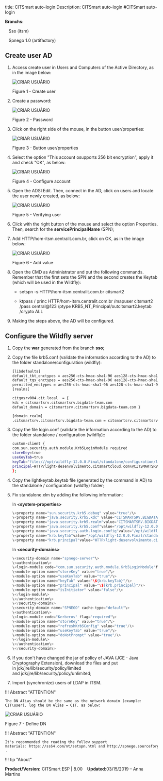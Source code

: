 title: CITSmart auto-login
Description: CITSmart auto-login
#CITSmart auto-login


**Branchs**:

   Sso (itsm)

   Spnego 1.0 (artifactory)


Create user AD
----------------

1.  Access create user in Users and Computers of the Active Directory, as in the image below:

    ![CRIAR USUÁRIO](images/sso-1.jpg)

     Figure 1 - Create user

2. Create a password: 

    ![CRIAR USUÁRIO](images/sso-2.jpg)

     Figure 2 - Password

3. Click on the right side of the mouse, in the button user/properties:

    ![CRIAR USUÁRIO](images/sso-3.jpg)

     Figure 3 - Button user/properties

4. Select the option "This account osupports 256 bit encryption", apply it and check "OK", as below:

    ![CRIAR USUÁRIO](images/sso-4.jpg)

     Figure 4 - Configure account


5.  Open the ADSI Edit. Then, connect in the AD, click on users and locate the user newly created, as below:
      
    ![CRIAR USUÁRIO](images/sso-5.jpg)

     Figure 5 - Verifying user

6.  Click with the right button of the mouse and select the option Properties. Then, search for the **servicePrincipalName** (SPN);

7.  Add HTTP/hom-itsm.centralit.com.br, click on OK, as in the image below:

    ![CRIAR USUÁRIO](images/sso-6.jpg)

     Figure 6 - Add value

8.  Open the CMD as Administrator and put the following commands. Remember that the first sets the SPN and the second creates the Keytab (which will be used in the Wildfly):

    -   setspn -s HTTP/hom-itsm.centralit.com.br citsmart2

    -   ktpass / princ HTTP/hom-itsm.centralit.com.br /mapuser citsmart2  /pass
        central\@123 /ptype KRB5_NT_Principal/outcitsmart2.keytab /crypto ALL

9.  Making the steps above, the AD will be configured. 


Configure the Wildfly server
-----------------------------

1.  Copy the **war** generated from the branch **sso**;

2.  Copy the file krb5.conf (validate the information according to the AD) to the folder standalone/configuration (wildfly):
    
    ```sh
    [libdefaults]
    default_tkt_enctypes = aes256-cts-hmac-sha1-96 aes128-cts-hmac-sha1-96 rc4-hmac
    default_tgs_enctypes = aes256-cts-hmac-sha1-96 aes128-cts-hmac-sha1-96 rc4-hmac
    permitted_enctypes = aes256-cts-hmac-sha1-96 aes128-cts-hmac-sha1-96 rc4-hmac
    [realms]
    ```
    
    ```sh
    citgosrv004.cit.local  = {
    kdc = citsmartsrv.citsmartsrv.bigdata-team.com
    default_domain = citsmartsrv.citsmartsrv.bigdata-team.com }     
    ```
    
    ```sh
    [domain_realm]
    .citsmartsrv.citsmartsrv.bigdata-team.com = citsmartsrv.citsmartsrv.bigdata-team.com
    ```

1.  Copy the file login.conf (validate the information according to the AD) to the folder standalone / configuration (wildfly)::

    ```sh
    custom-client {
    com.sun.security.auth.module.Krb5LoginModule required
    storeKey=true
    useKeyTab=true
    keyTab="file:///opt/wildfly-12.0.0.Final/standalone/configuration/lightkeytab.keytab"
    principal=HTTP/light-desenvolvimento.citsmartcloud.com\@CITSMARTSRV.BIGDATA-TEAM.COM;
    };
    ```

1.  Copy the lightkeytab.keytab file (generated by the command in AD) to the standalone / configuration (wildfly) folder;

2.  Fix standalone.xlm by adding the following information:

    In **\<system-properties\>**
    
    ```java
    \<property name="sun.security.krb5.debug" value="true"/\>
    \<property name="java.security.krb5.kdc" value="CITSMARTSRV.BIGDATA-TEAM.COM"/\>
    \<property name="java.security.krb5.realm"value="CITSMARTSRV.BIGDATA-TEAM.COM"/\>
    \<property name="java.security.krb5.conf"value="/opt/wildfly-12.0.0.Final/standalone/configuration/krb5.conf"/\>
    \<property name="java.security.auth.login.config"value="/opt/wildfly-12.0.0.Final/standalone/configuration/login.conf"/\>
    \<property name="krb.keyTab"value="/opt/wildfly-12.0.0.Final/standalone/configuration/lightkeytab.keytab"/\>
    \<property name="krb.principal"value="HTTP/light-desenvolvimento.citsmartcloud.com\@CITSMARTSRV.BIGDATA-TEAM.COM"/\>
    ```
    
    In **\<security-domains\>**

    ```java
    \<security-domain name="spnego-server"\>
    \<authentication\>
    \<login-module code="com.sun.security.auth.module.Krb5LoginModule"flag="required"\>
    \<module-option name="storeKey" value="true"/\>
    \<module-option name="useKeyTab" value="true"/\>
    \<module-option name="keyTab" value="\${krb.keyTab}"/\>
    \<module-option name="principal" value="\${krb.principal}"/\>
    \<module-option name="isInitiator" value="false"/\>
    \</login-module\>
    \</authentication\>
    \</security-domain\>
    \<security-domain name="SPNEGO" cache-type="default"\>
    \<authentication\>
    \<login-module code="Kerberos" flag="required"\>
    \<module-option name="storeKey" value="true"/\>
    \<module-option name="refreshKrb5Config" value="true"/\>
    \<module-option name="useKeyTab" value="true"/\>
    \<module-option name="doNotPrompt" value="true"/\>
    \</login-module\>
    \</authentication\>
    \</security-domain\>
    ```

1.  If you don't have changed the jar of policy of JAVA (JCE - Java Cryptography Extension), download the files and put in jdk/jre/lib/security/policy/limited and jdk/jre/lib/security/policy/unlimited;

2.  Import (synchronize) users of LDAP in ITSM.

!!! Abstract "ATTENTION"

    The DN Alias should be the same as the network domain (example: CIT\user), log the DN Alias = CIT, as below:

![CRIAR USUÁRIO](images/sso-7.jpg)

   Figure 7 - Define DN

!!! Abstract "ATTENTION"

    It's recommended the reading the follow support materials: https://ss64.com/nt/setspn.html and http://spnego.sourceforge.net/ .
    
    
 !!! tip "About"

<b>Product/Version:</b> CITSmart ESP | 8.00 &nbsp;&nbsp;
<b>Updated:</b>03/15/2019 – Anna Martins
   
